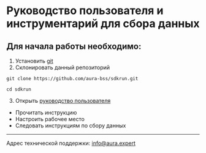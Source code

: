 # Руководство пользователя и инструментарий для сбора данных

## Для начала работы необходимо:
1. Установить [git](https://git-scm.com/downloads)
2. Склонировать данный репозиторий
```
git clone https://github.com/aura-bss/sdkrun.git
```
```
cd sdkrun
```
3. Открыть [руководство пользователя](https://github.com/aura-bss/sdkrun/raw/main/%D0%A0%D1%83%D0%BA%D0%BE%D0%B2%D0%BE%D0%B4%D1%81%D1%82%D0%B2%D0%BE%20%D0%BF%D0%BE%D0%BB%D1%8C%D0%B7%D0%BE%D0%B2%D0%B0%D1%82%D0%B5%D0%BB%D1%8F.pdf)
- Прочитать инструкцию
- Настроить рабочее место
- Следовать инструкциям по сбору данных
---
 Адрес технической поддержки: info@aura.expert
